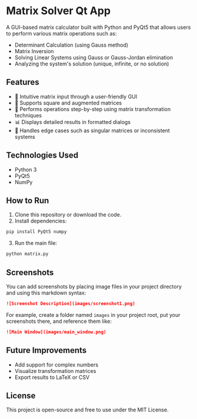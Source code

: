 # Matrix Solver Qt App

A GUI-based matrix calculator built with Python and PyQt5 that allows users to perform various matrix operations such as:

- Determinant Calculation (using Gauss method)
- Matrix Inversion
- Solving Linear Systems using Gauss or Gauss-Jordan elimination
- Analyzing the system's solution (unique, infinite, or no solution)

## Features

- 🧮 Intuitive matrix input through a user-friendly GUI  
- 📐 Supports square and augmented matrices  
- 🔄 Performs operations step-by-step using matrix transformation techniques  
- 📊 Displays detailed results in formatted dialogs  
- 🚫 Handles edge cases such as singular matrices or inconsistent systems  

## Technologies Used

- Python 3
- PyQt5
- NumPy

## How to Run

1. Clone this repository or download the code.
2. Install dependencies:

```bash
pip install PyQt5 numpy
```

3. Run the main file:

```bash
python matrix.py
```

## Screenshots

You can add screenshots by placing image files in your project directory and using this markdown syntax:

```markdown
![Screenshot Description](images/screenshot1.png)
```

For example, create a folder named `images` in your project root, put your screenshots there, and reference them like:

```markdown
![Main Window](images/main_window.png)
```

## Future Improvements

- Add support for complex numbers
- Visualize transformation matrices
- Export results to LaTeX or CSV

## License

This project is open-source and free to use under the MIT License.

